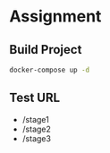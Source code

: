 # Assignment

## Build Project

```bash
docker-compose up -d
```

## Test URL

- /stage1
- /stage2
- /stage3

